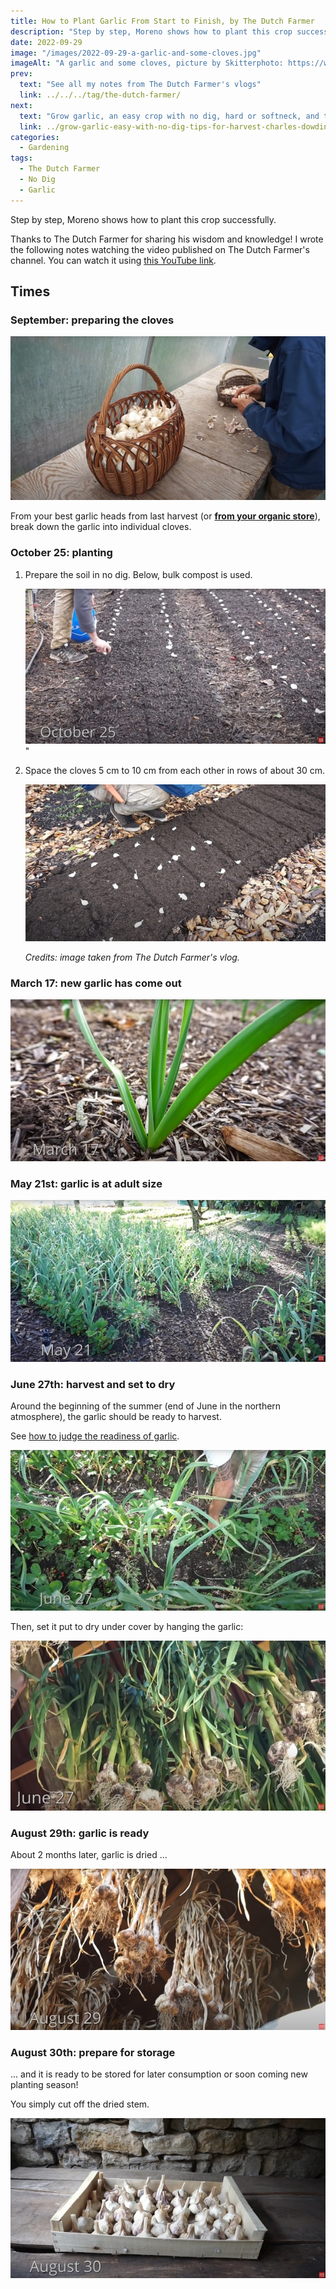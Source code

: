 ```yaml
---
title: How to Plant Garlic From Start to Finish, by The Dutch Farmer
description: "Step by step, Moreno shows how to plant this crop successfully."
date: 2022-09-29
image: "/images/2022-09-29-a-garlic-and-some-cloves.jpg"
imageAlt: "A garlic and some cloves, picture by Skitterphoto: https://www.pexels.com/fr-fr/photo/ail-aliments-brouiller-concentrer-630766/"
prev:
  text: "See all my notes from The Dutch Farmer's vlogs"
  link: ../../../tag/the-dutch-farmer/
next:
  text: "Grow garlic, an easy crop with no dig, hard or softneck, and tips for harvest"
  link: ../grow-garlic-easy-with-no-dig-tips-for-harvest-charles-dowding/
categories:
  - Gardening
tags:
  - The Dutch Farmer
  - No Dig
  - Garlic
---
```


Step by step, Moreno shows how to plant this crop successfully.

<!-- more -->

Thanks to The Dutch Farmer for sharing his wisdom and knowledge! I wrote the following notes watching the video published on The Dutch Farmer's channel. You can watch it using [this YouTube link](https://www.youtube.com/watch?v=BNR8b4_o2LA).

## Times

### September: preparing the cloves

![Breaking down last year's garlic heads](images/september-preparing-many-cloves.jpg "Credits: image taken from The Dutch Farmer's vlog.")

From your best garlic heads from last harvest (or **[from your organic store](../supermarket-garlic-for-seed-charles-dowding/index.md)**), break down the garlic into individual cloves.

### October 25: planting

1. Prepare the soil in no dig. Below, bulk compost is used.

   ![Setup garlic on mulch](images/october-25-planting.jpg "Credits: image taken from The Dutch Farmer's vlog.")"

2. Space the cloves 5 cm to 10 cm from each other in rows of about 30 cm.

   ![Space the cloves 5 cm to 10 cm from each other in rows of about 30 cm](images/october-25-planting-details.jpg)

   _Credits: image taken from The Dutch Farmer's vlog._

### March 17: new garlic has come out

![The new garlic is out](images/march-17-young-garlic.jpg "Credits: image taken from The Dutch Farmer's vlog.")

### May 21st: garlic is at adult size

![Garlic has grown to adult size](images/may-21-adult-garlic.jpg "Credits: image taken from The Dutch Farmer's vlog.")

### June 27th: harvest and set to dry

Around the beginning of the summer (end of June in the northern atmosphere), the garlic should be ready to harvest.

See [how to judge the readiness of garlic](../how-to-judge-the-readiness-of-garlic-charles-dowding/index.md).

![Harvesting garlic](images/june-27-harvest.jpg)

Then, set it put to dry under cover by hanging the garlic:

![Setup garlic to dry](images/june-27-setup-to-dry.jpg "Credits: image taken from The Dutch Farmer's vlog.")

### August 29th: garlic is ready

About 2 months later, garlic is dried ...

![Dried garlic](images/august-29-dried-garlic.jpg "Credits: image taken from The Dutch Farmer's vlog.")

### August 30th: prepare for storage

... and it is ready to be stored for later consumption or soon coming new planting season!

You simply cut off the dried stem.

![Store garlic by cutting the stem](images/augsut-30-ready-to-store.jpg "Credits: image taken from The Dutch Farmer's vlog.")
